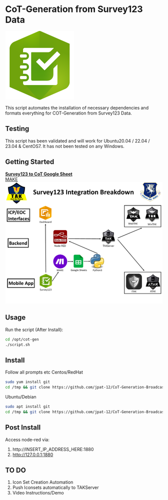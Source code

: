 # CoT-Generation from Survey123 Data #

![S123](img/S123.png?raw=true "S123")


This script automates the installation of necessary dependencies and formats everything for COT-Generation from Survey123 Data.

## Testing ###
This script has been validated and will work for Ubuntu20.04 / 22.04 / 23.04 & CentOS7.
It has not been tested on any Windows.

## Getting Started ## 

**[Survey123 to CoT Google Sheet](https://docs.google.com/spreadsheets/d/1MoyjPxG49XpDrhbqdJYYgW4T7DQ8FachH2EN8Wm-N4o)** <br />
[MAKE](https://us1.make.com/)<br />
![CoTBreakdown](img/CoTBreakdown.png?raw=true "CoTBreakdown")


## Usage ##

Run the script (After Install): 
```bash
cd /opt/cot-gen
./script.sh
```

## Install ##
Follow all prompts etc
Centos/RedHat
```bash
sudo yum install git
cd /tmp && git clone https://github.com/jpat-12/CoT-Generation-Broadcast.git && cd CoT-Generation-Broadcast && chmod +x centos.sh && ./centos.sh

```
Ubuntu/Debian
```bash
sudo apt install git
cd /tmp && git clone https://github.com/jpat-12/CoT-Generation-Broadcast.git && cd CoT-Generation-Broadcast && chmod +x ubuntu.sh && ./ubuntu.sh

```
## Post Install ##

Access node-red via: 

1. http://INSERT_IP_ADDRESS_HERE:1880 
2. http://127.0.0.1:1880


## TO DO ##
1. Icon Set Creation Automation 
2. Push Iconsets automatically to TAKServer
3. Video Instructions/Demo
